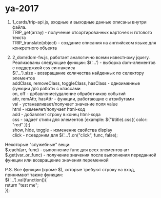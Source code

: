 # ya-2017

1) 1_cards/trip-api.js, входные и выходные данные описаны внутри файла.  
TRIP_get(array) - получение отсортированных карточек и готового текста  
TRIP_translate(object) - создание описания на английском языке для конкретного объекта  

2) 2_dom/dom-fw.js, работает аналогично всеми известному jquery.  
Реализованы следующие функции:
$('...') - выборка dom-элементов с поддержкой css синтаксиса  
$('...').size - возвращание количества найденных по селектору элементов  
addClass, removeClass, toggleClass, hasClass - одноименные функции для работы с классами  
on, off - добавление/удаление обработчиков событий  
attr, remAttr, hasAttr - функции, работающие с атрибутами  
val - устанавливает/получает значение поля value  
html - изменяет/получает html-код  
add - добавляет строку в конец html-кода  
css - задает стили для элементов [example: $("#title).css({ color: "red" });]  
show, hide, toggle - изменение свойства display  
click - псевдоним для $('...').on("click", func, false);  

Некоторые "служебные" вещи:  
$.each(arr, func) - выполнение func для всех элементов arr  
$.get(var_or_func) - получение значения после выполнения переданной функции или возвращение значения переменной  

P.S. Все функции (кроме $), которые требуют строку на вход, принимают также функции:  
$('...').val(function(){  
  return "test me";  
});
